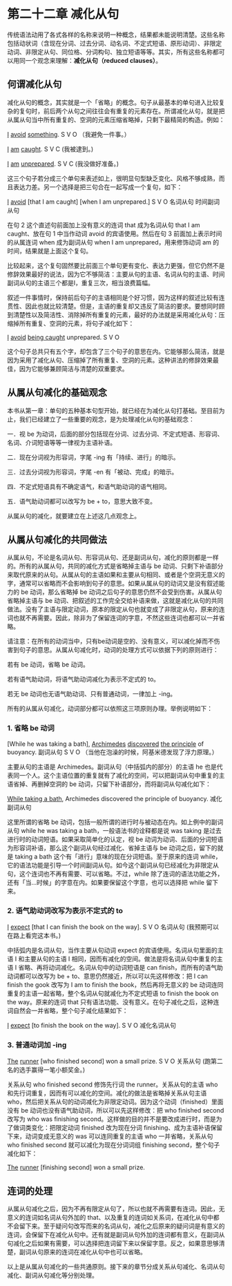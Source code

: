 # 第二十二章 减化从句

传统语法动用了各式各样的名称来说明一种概念，结果都未能说明清楚。这些名称包括动状词（含现在分词、过去分词、动名词、不定式短语、原形动词）、非限定动词、非限定从句、同位格、分词构句、独立短语等等。其实，所有这些名称都可以用同一个观念来理解：**减化从句（reduced clauses）**。

## 何谓减化从句

减化从句的概念，其实就是一个「省略」的概念。句子从最基本的单句进入比较复杂的复句时，前后两个从句之间往往会有重复的元素存在。所谓减化从句，就是把从属从句当中所有重复的、空洞的元素压缩省略掉，只剩下最精简的构造。例如：

<u>I</u> <u>avoid</u> <u>something</u>.
S V O
（我避免一件事。）

<u>I</u> <u>am</u> <u>caught</u>.
S V C
(我被逮到。)

<u>I</u> <u>am</u> <u>unprepared</u>.
S V C
(我没做好准备。)

这三个句子若分成三个单句来表述如上，很明显句型缺乏变化、风格不够成熟，而且表达力差。另一个选择是把三句合在一起写成一个复句，如下：

<u>I</u> <u>avoid</u> [that I am caught] [when I am unprepared.]
S V O 名词从句 时间副词从句

在句 2 这个直述句前面加上没有意义的连词 that 成为名词从句 that I am caught、放在句 1 中当作动词 avoid 的宾语使用。然后在句 3 前面加上表示时间的从属连词 when 成为副词从句 when I am unprepared，用来修饰动词 am 的时间，结果就是上面这个复句。

比较起来，这个复句固然要比前面三个单句更有变化、表达力更强，但它仍然不是修辞效果最好的说法，因为它不够简洁：主要从句的主语、名词从句的主语、时间副词从句的主语三个都是I，重复三次，相当浪费篇幅。

叙述一件事情时，保持前后句​​子的主语相同是个好习惯，因为这样的叙述比较有连贯性、因此也就比较清楚。但是，主语的重复却又违反了简洁的要求。要想同时顾到清楚性以及简洁性、消除掉所有重复的元素，最好的办法就是采用减化从句：压缩掉所有重复、空洞的元素，将句子减化如下：

<u>I</u> <u>avoid</u> <u>being caught</u> unprepared.
S V O

这个句子总共只有五个字，却包含了三个句子的意思在内。它能够那么简洁，就是因为采用了减化从句、压缩掉了所有重复、空洞的元素。这种讲法的修辞效果最佳，因为它能够兼顾简洁与清楚的双重要求。

## 从属从句减化的基础观念

本书从第一章：单句的五种基本句型开始，就已经在为减化从句打基础。至目前为止，我们已经建立了一些重要的观念，是为处理减化从句的基础观念：

一．视 be 为动词，后面的部分包括现在分词、过去分词、不定式短语、形容词、名词、介词短语等等一律视为主语补语。

二．现在分词视为形容词，字尾 -ing 有「持续、进行」的暗示。

三．过去分词视为形容词，字尾 -en 有「被动、完成」的暗示。

四．不定式短语具有不确定语气，和语气助动词的语气相同。

五．语气助动词都可以改写为 be + to，意思大致不变。

从属从句的减化，就要建立在上述这几点观念上。

## 从属从句减化的共同做法

从属从句，不论是名词从句、形容词从句、还是副词从句，减化的原则都是一样的。所有的从属从句，共同的减化方式是省略掉主语与 be 动词、只剩下补语部分来取代原来的从句。从属从句的主语如果和主要从句相同、或者是个空洞无意义的字，通常可以省略而不会影响到句子的意思。如果从属从句的动词又是没有叙述能力的 be 动词，那么省略掉 be 动词之后句子的意思仍然不会受到伤害。从属从句省略掉主语与 be 动词、把叙述的工作完全交给补语来做，这就是减化从句的共同做法。没有了主语与限定动词，原本的限定从句也就变成了非限定从句，原来的连词也就不再需要。因此，除非为了保留连词的字意，不然这些连词也都可以一并省略。

请注意：在所有的动词当中，只有be动词是空的、没有意义，可以减化掉而不伤害到句子的意思。从属从句减化时，动词的处理方式可以依据下列的原则进行：

若有 be 动词，省略 be 动词。

若有语气助动词，将语气助动词减化为表示不定式的 to。

若无 be 动词也无语气助动词、只有普通动词，一律加上 -ing。

所有的从属从句减化，动词部分都可以依照这三项原则办理。举例说明如下：

### 1\. 省略 be 动词

[While he was taking a bath], <u>Archimedes</u> <u>discovered</u> <u>the principle</u> of buoyancy.
副词从句 S V O
（当他在泡澡的时候，阿基米德发现了浮力原理。）

主要从句的主语是 Archimedes。副词从句（中括弧内的部分）的主语 he 也是代表同一个人。这个主语位置的重复就有了减化的空间，可以把副词从句中重复的主语省掉、再删掉空洞的 be 动词，只留下补语部分，而将副词从句减化如下：

<u>While taking a bath</u>, Archimedes discovered the principle of buoyancy.
减化副词从句

这里所谓的省略 be 动词，包括一般所谓的进行时与被动态在内。如上例中的副词从句 while he was taking a bath，一般语法书的诠释都是说 was taking 是过去进行时的动词短语。如果采取简单化的认定，视 be 动词为动词、后面的分​​词短语为形容词补语，那么这个副词从句经过减化、省掉主语与 be 动词之后，留下的就是 taking a bath 这个有「进行」意味的现在分词短语。至于原来的连词 while，它的语法功能是引导一个时间副词从句。如今这个副词从句已经减化为非限定从句，这个连词也不再有需要、可以省略。不过，while 除了连词的语法功能之外，还有「当…时候」的字意在内。如果要保留这个字意，也可以选择把 while 留下来。

### 2\. 语气助动词改写为表示不定式的 to

<u>I</u> <u>expect</u> [that I can finish the book on the way].
S V O 名词从句
(我预期可以在路上看完这本书。)

中括弧内是名词从句，当作主要从句动词 expect 的宾语使用。名词从句里面的主语 I 和主要从句的主语 I 相同，因而有减化的空间。做法是将名词从句中重复的主语 I 省略、再将动词减化。名词从句中的动词短语是 can finish，而所有的语气助动词都可以改写为 be + to、意思仍然接近，所以可以先这样修改：把 I can finish the gook 改写为 I am to finish the book，然后再将无意义的 be 动词连同重复的主语一起省略，整个名词从句就减化为不定式短语 to finish the book on the way。原来的连词 that 只有语法功能、没有意义。在句子减化之后，这种连词自然会一并省略，整个句子减化结果如下：

<u>I</u> <u>expect</u> [to finish the book on the way].
S V O 减化名词从句

### 3\. 普通动词加 -ing

<u>The</u> <u>runner</u> [who finished second] won a small prize. 
S V O 关系从句
 (跑第二名的选手赢得一笔小额奖金。)
 
关系从句 who finished second 修饰先行词 the runner。关系从句的主语 who 和先行词重复，因而有可以减化的空间。减化的做法是省略掉关系从句主语 who，然后把关系从句的动词减化为非限定动词。因为这个动词（finished）里面没有 be 动词也没有语气助动词，所以可以先这样修改：把 who finished second 改写为 who was finishing second。这样做的目的并不是要改成进行时，而是为了做词类变化：把限定动词 finished 改为现在分词 finishing、成为主语补语保留下来，动词变成无意义的 was 可以连同重复的主语 who 一并省略，关系从句 who finished second 就可以减化为现在分词词组 finishing second，整个句子减化如下：

<u>The</u> <u>runner</u> [finishing second] won a small prize.  

## 连词的处理

从属从句减化之后，因为不再有限定从句了，所以也就不再需要有连词。因此，无意义的连词如名词从句外加的 that、以及重复的连词如关系词，在减化从句中都不会留下来。至于疑问句改写而来的名词从句，减化之后原来的疑问词是有意义的连词，会保留下在减化从句中。还有就是副词从句外加的连词都有意义，在副词从句减化之后如果有需要，可以选择把连词留下来以保留字意。反之，如果意思够清楚，副词从句原来的连词在减化从句中也可以省略。

以上是从属从句减化的一些共通原则。接下来的章节分成关系从句减化、名词从句减化、副词从句减化等分别处理。
